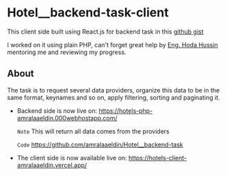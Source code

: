 # Hotel\_\_backend-task-client

This client side built using React.js for backend task in this [github gist](https://gist.github.com/ahmed3mar/483fa6bf1f5bdb8bf58f37fcd538d068)

I worked on it using plain PHP, can't forget great help by [Eng. Hoda Hussin](https://github.com/hodaa) mentoring me and reviewing my progress.

## About

The task is to request several data providers, organize this data to be in the same format, keynames and so on, apply filtering, sorting and paginating it.

- Backend side is now live on: https://hotels-php-amralaaeldin.000webhostapp.com/

  `Note` This will return all data comes from the providers

  `Code` https://github.com/amralaaeldin/Hotel__backend-task

- The client side is now available live on: https://hotels-client-amralaaeldin.vercel.app/
